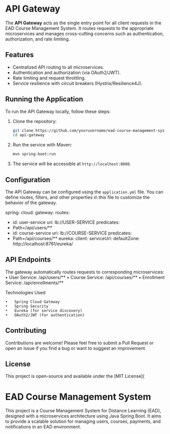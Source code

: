 # API Gateway

The **API Gateway** acts as the single entry point for all client requests in the EAD Course Management System. It
routes requests to the appropriate microservices and manages cross-cutting concerns such as authentication,
authorization, and rate limiting.

## Features

- Centralized API routing to all microservices.
- Authentication and authorization (via OAuth2/JWT).
- Rate limiting and request throttling.
- Service resilience with circuit breakers (Hystrix/Resilience4J).

## Running the Application

To run the API Gateway locally, follow these steps:

1. Clone the repository:
   ```bash
   git clone https://github.com/yourusername/ead-course-management-system.git
   cd api-gateway
   ```

2. Run the service with Maven:

    ```bash
    mvn spring-boot:run
    ```

3. The service will be accessible at `http://localhost:8080`.

## Configuration

The API Gateway can be configured using the `application.yml` file. You can define routes, filters, and other properties
in this file to customize the behavior of the gateway.

spring:
cloud:
gateway:
routes:

- id: user-service
  uri: lb://USER-SERVICE
  predicates:
- Path=/api/users/**
- id: course-service
  uri: lb://COURSE-SERVICE
  predicates:
- Path=/api/courses/**
  eureka:
  client:
  serviceUrl:
  defaultZone: http://localhost:8761/eureka/

## API Endpoints

The gateway automatically routes requests to corresponding microservices:
• User Service: /api/users/**
• Course Service: /api/courses/**
• Enrollment Service: /api/enrollments/**

Technologies Used

	•	Spring Cloud Gateway
	•	Spring Security
	•	Eureka (for service discovery)
    •	OAuth2/JWT (for authentication)

## Contributing

Contributions are welcome! Please feel free to submit a Pull Request or open an Issue if you find a bug or want to
suggest an improvement.

## License

This project is open-source and available under the [MIT License](

# EAD Course Management System

This project is a Course Management System for Distance Learning (EAD), designed with a microservices architecture using
Java Spring Boot. It aims to provide a scalable solution for managing users, courses, payments, and notifications in an
EAD environment.